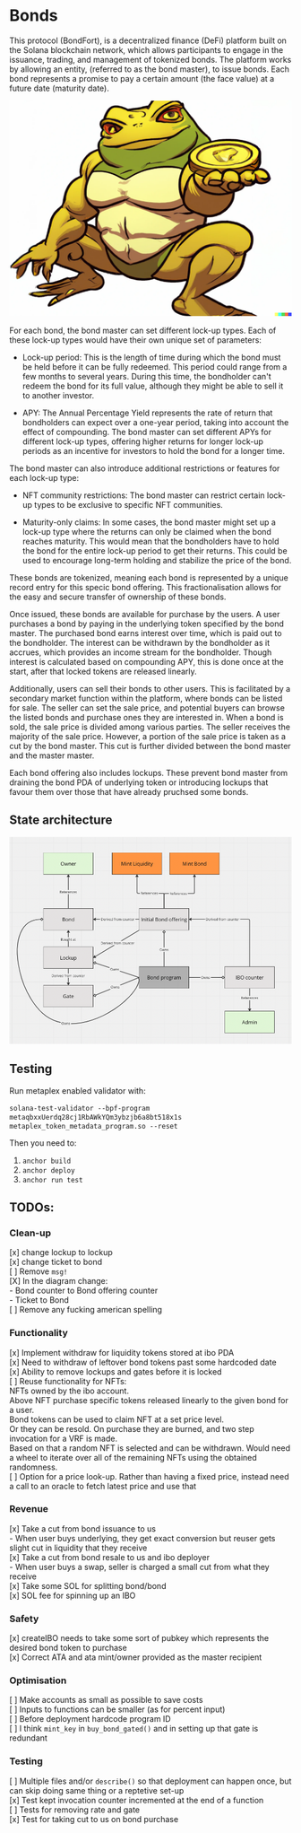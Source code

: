
# Bonds



This protocol (BondFort), is a decentralized finance (DeFi) platform built on the Solana blockchain network, which allows participants to engage in the issuance, trading, and management of tokenized bonds. The platform works by allowing an entity, (referred to as the bond master), to issue bonds. Each bond represents a promise to pay a certain amount (the face value) at a future date (maturity date). 

![image description](pepe_bond.png)

For each bond, the bond master can set different lock-up types. Each of these lock-up types would have their own unique set of parameters:

- Lock-up period: This is the length of time during which the bond must be held before it can be fully redeemed. This period could range from a few months to several years. During this time, the bondholder can't redeem the bond for its full value, although they might be able to sell it to another investor.

- APY: The Annual Percentage Yield represents the rate of return that bondholders can expect over a one-year period, taking into account the effect of compounding. The bond master can set different APYs for different lock-up types, offering higher returns for longer lock-up periods as an incentive for investors to hold the bond for a longer time.

The bond master can also introduce additional restrictions or features for each lock-up type:

- NFT community restrictions: The bond master can restrict certain lock-up types to be exclusive to specific NFT communities. 

- Maturity-only claims: In some cases, the bond master might set up a lock-up type where the returns can only be claimed when the bond reaches maturity. This would mean that the bondholders have to hold the bond for the entire lock-up period to get their returns. This could be used to encourage long-term holding and stabilize the price of the bond.

These bonds are tokenized, meaning each bond is represented by a unique record entry for this specic bond offering. This fractionalisation allows for the easy and secure transfer of ownership of these bonds.

Once issued, these bonds are available for purchase by the users. A user purchases a bond by paying in the underlying token specified by the bond master. The purchased bond earns interest over time, which is paid out to the bondholder. The interest can be withdrawn by the bondholder as it accrues, which provides an income stream for the bondholder. Though interest is calculated based on compounding APY, this is done once at the start, after that locked tokens are released linearly.

Additionally, users can sell their bonds to other users. This is facilitated by a secondary market function within the platform, where bonds can be listed for sale. The seller can set the sale price, and potential buyers can browse the listed bonds and purchase ones they are interested in. When a bond is sold, the sale price is divided among various parties. The seller receives the majority of the sale price. However, a portion of the sale price is taken as a cut by the bond master. This cut is further divided between the bond master and the master master.

Each bond offering also includes lockups. These prevent bond master from draining the bond PDA of underlying token or introducing lockups that favour them over those that have already pruchsed some bonds.

## State architecture

![image description](diagram.png)

## Testing

Run metaplex enabled validator with:

    solana-test-validator --bpf-program metaqbxxUerdq28cj1RbAWkYQm3ybzjb6a8bt518x1s metaplex_token_metadata_program.so --reset

Then  you need to:
1. `anchor build`
2. `anchor deploy`
3. `anchor run test`

## TODOs:

### Clean-up

[x] change lockup to lockup  
[x] change ticket to bond  
[ ] Remove `msg!`  
[X] In the diagram change:  
    - Bond counter to Bond offering counter  
    - Ticket to Bond  
[ ] Remove any fucking american spelling

### Functionality

[x] Implement withdraw for liquidity tokens stored at ibo PDA  
[x] Need to withdraw of leftover bond tokens past some hardcoded date  
[x] Ability to remove lockups and gates before it is locked  
[ ] Reuse functionality for NFTs:   
    NFTs owned by the ibo account.   
    Above NFT purchase specific tokens released linearly to the given bond for a user.  
    Bond tokens can be used to claim NFT at a set price level.  
    Or they can be resold. On purchase they are burned, and two step invocation for a VRF is made.  
    Based on that a random NFT is selected and can be withdrawn. Would need a wheel to iterate over all of the remaining NFTs using the obtained randomness.  
[ ] Option for a price look-up. Rather than having a fixed price, instead need a call to an oracle to fetch   latest price and use that


### Revenue

[x] Take a cut from bond issuance to us   
    - When user buys underlying, they get exact conversion but reuser gets slight cut in liquidity that they receive  
[x] Take a cut from bond resale to us and ibo deployer    
    - When user buys a swap, seller is charged a small cut from what they receive  
[x] Take some SOL for splitting bond/bond    
[x] SOL fee for spinning up an IBO  

### Safety

[x] createIBO needs to take some sort of pubkey which represents the desired bond token to purchase    
[x] Correct ATA and ata mint/owner provided as the master recipient   

### Optimisation

[ ] Make accounts as small as possible to save costs    
[ ] Inputs to functions can be smaller (as for percent input)    
[ ] Before deployment hardcode program ID    
[ ] I think `mint_key` in `buy_bond_gated()` and in setting up that gate is redundant    

### Testing

[ ] Multiple files and/or `describe()` so that deployment can happen once, but can skip doing same thing or a reptetive set-up    
[x] Test kept invocation counter incremented at the end of a function   
[ ] Tests for removing rate and gate  
[x] Test for taking cut to us on bond purchase   
